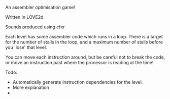 An assembler optimisation game!

Written in LOVE2d

Sounds produced using cfxr


Each level has some assembler code which runs in a loop.
There is a target for the number of stalls in the loop, and a maximum number of
stalls before you 'lose' that level. 

You can move each instruction around, but be careful not to break the code,
or move an instruction past where the processor is reading at the time!


Todo:

 * Automatically generate instruction dependencies for the level.
 * More explanation
 *  

